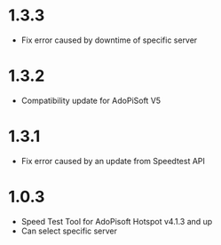 1.3.3
===================
* Fix error caused by downtime of specific server


1.3.2
===================
* Compatibility update for AdoPiSoft V5


1.3.1
===================
* Fix error caused by an update from Speedtest API


1.0.3
===================
* Speed Test Tool for AdoPisoft Hotspot v4.1.3 and up
* Can select specific server


